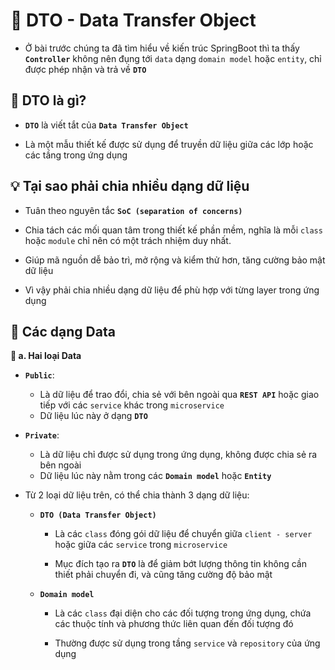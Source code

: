 # 🌱 DTO - Data Transfer Object

- Ở bài trước chúng ta đã tìm hiểu về kiến trúc SpringBoot thì ta thấy **`Controller`** không nên đụng tới `data` dạng `domain model` hoặc `entity`, chỉ được phép nhận và trả về **`DTO`**

## **📌 DTO là gì?**

- **`DTO`** là viết tắt của **`Data Transfer Object`**

- Là một mẫu thiết kế được sử dụng để truyền dữ liệu giữa các lớp hoặc các tầng trong ứng dụng

## **💡 Tại sao phải chia nhiều dạng dữ liệu**

- Tuân theo nguyên tắc **`SoC (separation of concerns)`**

- Chia tách các mối quan tâm trong thiết kế phần mềm, nghĩa là mỗi `class` hoặc `module` chỉ nên có một trách nhiệm duy nhất.

- Giúp mã nguồn dễ bảo trì, mở rộng và kiểm thử hơn, tăng cường bảo mật dữ liệu

- Vì vậy phải chia nhiều dạng dữ liệu để phù hợp với từng layer trong ứng dụng

## **🌟 Các dạng Data**

**🌮 a. Hai loại Data**

- **`Public`**:

  - Là dữ liệu để trao đổi, chia sẻ với bên ngoài qua **`REST API`** hoặc giao tiếp với các `service` khác trong `microservice`
  - Dữ liệu lúc này ở dạng **`DTO`**

- **`Private`**:

  - Là dữ liệu chỉ được sử dụng trong ứng dụng, không được chia sẻ ra bên ngoài
  - Dữ liệu lúc này nằm trong các **`Domain model`** hoặc **`Entity`**

- Từ 2 loại dữ liệu trên, có thể chia thành 3 dạng dữ liệu:

  - **`DTO (Data Transfer Object)`**

    - Là các `class` đóng gói dữ liệu để chuyển giữa `client - server` hoặc giữa các `service` trong `microservice`

    - Mục đích tạo ra **`DTO`** là để giảm bớt lượng thông tin không cần thiết phải chuyển đi, và cũng tăng cường độ bảo mật

  - **`Domain model`**

    - Là các `class` đại diện cho các đối tượng trong ứng dụng, chứa các thuộc tính và phương thức liên quan đến đối tượng đó

    - Thường được sử dụng trong tầng `service` và `repository` của ứng dụng
